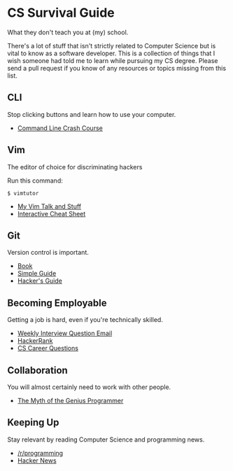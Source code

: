 # CS Survival Guide

What they don't teach you at (my) school.

There's a lot of stuff that isn't strictly related to Computer Science but is vital to know as a software developer.
This is a collection of things that I wish someone had told me to learn while pursuing my CS degree.
Please send a pull request if you know of any resources or topics missing from this list.

## CLI

Stop clicking buttons and learn how to use your computer.

* [Command Line Crash Course](http://cli.learncodethehardway.org/book/)

## Vim

The editor of choice for discriminating hackers

Run this command:

	$ vimtutor

* [My Vim Talk and Stuff](https://github.com/jonjonsonjr/vimtalk)
* [Interactive Cheat Sheet](http://sheet.shiar.nl/vi)

## Git

Version control is important.

* [Book](http://git-scm.com/book)
* [Simple Guide](http://rogerdudler.github.io/git-guide/)
* [Hacker's Guide](http://wildlyinaccurate.com/a-hackers-guide-to-git)

## Becoming Employable

Getting a job is hard, even if you're technically skilled.

* [Weekly Interview Question Email](https://www.interviewcake.com/free-weekly-coding-interview-problem-newsletter)
* [HackerRank](https://www.hackerrank.com/)
* [CS Career Questions](http://www.reddit.com/r/cscareerquestions/wiki/index)

## Collaboration

You will almost certainly need to work with other people.

* [The Myth of the Genius Programmer](https://www.youtube.com/watch?v=0SARbwvhupQ)

## Keeping Up

Stay relevant by reading Computer Science and programming news.

* [/r/programming](http://www.reddit.com/r/programming/)
* [Hacker News](https://news.ycombinator.com/)
